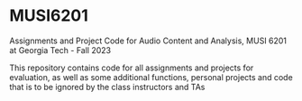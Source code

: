 # MUSI6201
Assignments and Project Code for Audio Content and Analysis, MUSI 6201 at Georgia Tech - Fall 2023

This repository contains code for all assignments and projects for evaluation, as well as some additional functions, personal projects and code that is to be ignored by the class instructors and TAs